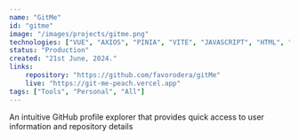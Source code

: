 ```yaml
---
name: "GitMe"
id: "gitme"
image: "/images/projects/gitme.png"
technologies: ["VUE", "AXIOS", "PINIA", "VITE", "JAVASCRIPT", "HTML", "CSS"]
status: "Production"
created: "21st June, 2024."
links:
    repository: "https://github.com/favorodera/gitMe"
    live: "https://git-me-peach.vercel.app"
tags: ["Tools", "Personal", "All"]
---
```


An intuitive GitHub profile explorer that provides quick access to user information and repository details
